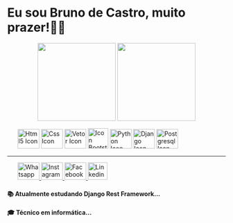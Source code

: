 <h1>Eu sou Bruno de Castro, muito prazer!👋😄</h1>
<div align="center">
  <img height="180em" src="https://github-readme-stats.vercel.app/api?username=BunoQueiroz&show_icons=true&theme=dark&include_all_commits=true&count_private=false"/>
  <img height="180em" src="https://github-readme-stats.vercel.app/api/top-langs/?username=BunoQueiroz&layout=compact&langs_count=7&theme=dark"/>
</div>
<div>
  <ul>
    <img src="https://www.svgrepo.com/show/349402/html5.svg" width="50rem" height="45rem" srcset="https://www.svgrepo.com/show/349402/html5.svg 4x" alt="Html5 Icon" title="Html5 Icon">
    <img src="https://www.svgrepo.com/show/373535/css.svg" width="50rem" height="45rem" srcset="https://www.svgrepo.com/show/373535/css.svg 4x" alt="Css Icon" title="Css Icon">
    <img src="https://www.svgrepo.com/show/349419/javascript.svg" width="50rem" height="45rem" srcset="https://www.svgrepo.com/show/349419/javascript.svg 4x" alt="Vetor Icon" title="Vetor Icon">
    <img src="https://www.svgrepo.com/show/303293/bootstrap-4-logo.svg" srcset="https://www.svgrepo.com/show/303293/bootstrap-4-logo.svg 4x" width="47rem" heigth="45rem" alt="Icon Bootstrap" title="Icon Bootstrap">
    <img src="https://www.svgrepo.com/show/354238/python.svg" width="50rem" height="45rem" srcset="https://www.svgrepo.com/show/354238/python.svg 4x" alt="Python Icon" title="Python Icon">
    <img src="https://www.svgrepo.com/show/353656/django.svg" width="50rem" height="45rem" srcset="https://www.svgrepo.com/show/353656/django.svg 4x" alt="Django Icon" title="Django Icon">
    <img src="https://www.svgrepo.com/show/354200/postgresql.svg" width="50rem" height="45rem" srcset="https://www.svgrepo.com/show/354200/postgresql.svg 4x" alt="Postgresql Icon" title="Postgresql Icon">
  </ul>
</div>
<hr>
<ul>
  <a href="https://api.whatsapp.com/send?phone=5585981639630">
    <img src="https://www.svgrepo.com/show/349563/whatsapp.svg" width="50rem" height="40rem" srcset="https://www.svgrepo.com/show/349563/whatsapp.svg 4x" alt="Whatsapp Icon" title="Whatsapp Icon">
  </a>
  <a href="https://www.instagram.com/bruno.castro.q/">
    <img src="https://www.svgrepo.com/show/13639/instagram.svg" width="50rem" height="40rem" srcset="https://www.svgrepo.com/show/13639/instagram.svg 4x" alt="Instagram Icon" title="Instagram Icon">
  </a>
  <a href="https://www.facebook.com/brunodecastro.castroqueiroz/">
    <img src="https://www.svgrepo.com/show/13643/facebook.svg" width="50rem" height="40rem" srcset="https://www.svgrepo.com/show/13643/facebook.svg 4x" alt="Facebook Icon" title="Facebook Icon">
  </a>
    <a href="https://br.linkedin.com/in/bruno-de-castro-queiroz-47a911225">
        <img src="https://www.svgrepo.com/show/157006/linkedin.svg" width="45rem" height="40rem" srcset="https://www.svgrepo.com/show/157006/linkedin.svg 4x" alt="Linkedin Icon" title="Linkedin Icon">
    </a>
</ul>

<h4>📚 Atualmente estudando Django Rest Framework...</h4>
<h4>🎓 Técnico em informática...</h4>
